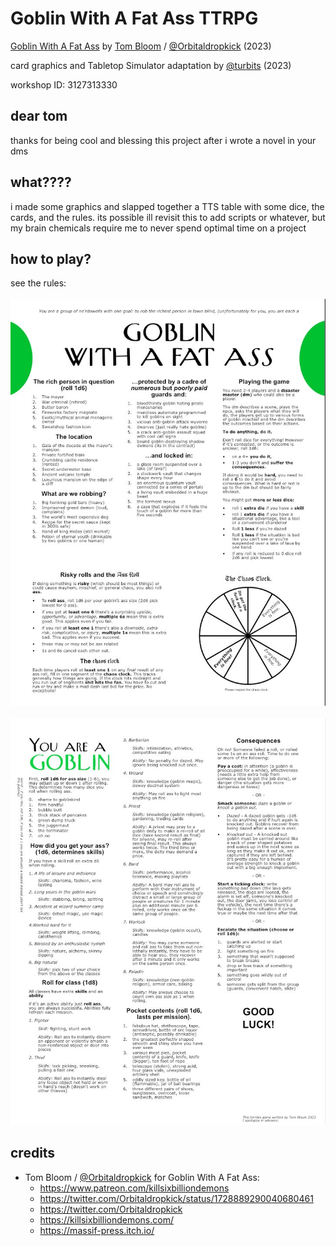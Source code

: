 # Goblin With A Fat Ass TTRPG
[Goblin With A Fat Ass](https://twitter.com/Orbitaldropkick/status/1728889290040680461) by [Tom Bloom](https://www.patreon.com/killsixbilliondemons) / [@Orbitaldropkick](https://twitter.com/Orbitaldropkick) (2023)

card graphics and Tabletop Simulator adaptation by [@turbits](https://turbits.sh) (2023)

workshop ID: 3127313330

## dear tom
thanks for being cool and blessing this project after i wrote a novel in your dms

## what????
i made some graphics and slapped together a TTS table with some dice, the cards, and the rules. its possible ill revisit this to add scripts or whatever, but my brain chemicals require me to never spend optimal time on a project

## how to play?
see the rules:
<br/>
<br/>
![](/literature/gwafa_rule_1.jpeg)
<br/>
<br/>
![](/literature/gwafa_rule_2.jpeg)

## credits
- Tom Bloom / [@Orbitaldropkick](https://twitter.com/Orbitaldropkick) for Goblin With A Fat Ass:
    - https://www.patreon.com/killsixbilliondemons
    - https://twitter.com/Orbitaldropkick/status/1728889290040680461
    - https://twitter.com/Orbitaldropkick
    - https://killsixbilliondemons.com/
    - https://massif-press.itch.io/
